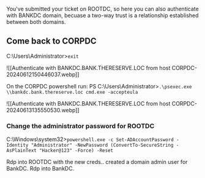 You've submitted your ticket on ROOTDC, so here you can also authenticate with BANKDC domain, becuase a two-way trust is a relationship established between both domains.

## Come back to CORPDC

C:\Users\Administrator>`exit`

![[Authenticate with BANKDC.BANK.THERESERVE.LOC from host CORPDC-20240612150446037.webp]]

On the CORPDC powershell run:
PS C:\Users\Administrator>`.\psexec.exe \\bankdc.bank.thereserve.loc cmd.exe -accepteula`

![[Authenticate with BANKDC.BANK.THERESERVE.LOC from host CORPDC-20240613135550530.webp]]

### Change the administrator password for ROOTDC

C:\Windows\system32>`powershell.exe -c Set-ADAccountPassword -Identity "Administrator" -NewPassword (ConvertTo-SecureString -AsPlainText "Hacker@123" -Force) -Reset`

Rdp into ROOTDC with the new creds.. created a domain admin user for BankDC. Rdp into BankDC.

